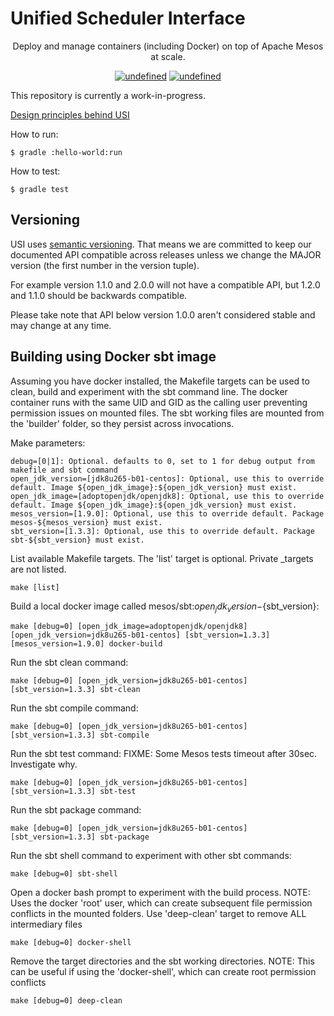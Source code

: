 # Unified Scheduler Interface

<p align="center">
  Deploy and manage containers (including Docker) on top of Apache Mesos at scale.
</p>
<p align="center">
  <a href="https://travis-ci.org/mesosphere/usi"><img alt="undefined" src="https://img.shields.io/travis/mesosphere/usi/master.svg?style=flat"></a>
  <a href="https://github.com/mesosphere/usi/blob/master/LICENSE"><img alt="undefined" src="https://img.shields.io/github/license/mesosphere/usi.svg?style=flat"></a>
</p>

This repository is currently a work-in-progress.

[Design principles behind USI](https://github.com/mesosphere/marathon-design/blob/master/unified-scheduler/index.md)

How to run:

```
$ gradle :hello-world:run
```


How to test:

```
$ gradle test
```

## Versioning

USI uses [semantic versioning](https://semver.org/). That means 
we are committed to keep our documented API compatible across releases 
unless we change the MAJOR version (the first number in the version tuple).

For example version 1.1.0 and 2.0.0 will not have a compatible API, but 
1.2.0 and 1.1.0 should be backwards compatible. 

Please take note that API below version 1.0.0 aren't considered stable and may
change at any time.

## Building using Docker sbt image

Assuming you have docker installed, the Makefile targets can be used to clean, build and experiment with the sbt command line.
The docker container runs with the same UID and GID as the calling user preventing permission issues on mounted files.
The sbt working files are mounted from the 'builder' folder, so they persist across invocations.

Make parameters:

    debug=[0|1]: Optional. defaults to 0, set to 1 for debug output from makefile and sbt command
    open_jdk_version=[jdk8u265-b01-centos]: Optional, use this to override default. Image ${open_jdk_image}:${open_jdk_version} must exist.
    open_jdk_image=[adoptopenjdk/openjdk8]: Optional, use this to override default. Image ${open_jdk_image}:${open_jdk_version} must exist.
    mesos_version=[1.9.0]: Optional, use this to override default. Package mesos-${mesos_version} must exist. 
    sbt_version=[1.3.3]: Optional, use this to override default. Package sbt-${sbt_version} must exist.

List available Makefile targets. The 'list' target is optional. Private _targets are not listed.

    make [list]

Build a local docker image called mesos/sbt:${open_jdk_version}-${sbt_version}:

    make [debug=0] [open_jdk_image=adoptopenjdk/openjdk8] [open_jdk_version=jdk8u265-b01-centos] [sbt_version=1.3.3] [mesos_version=1.9.0] docker-build
    
Run the sbt clean command:
 
    make [debug=0] [open_jdk_version=jdk8u265-b01-centos] [sbt_version=1.3.3] sbt-clean

Run the sbt compile command:

    make [debug=0] [open_jdk_version=jdk8u265-b01-centos] [sbt_version=1.3.3] sbt-compile

Run the sbt test command:
FIXME: Some Mesos tests timeout after 30sec. Investigate why.

    make [debug=0] [open_jdk_version=jdk8u265-b01-centos] [sbt_version=1.3.3] sbt-test

Run the sbt package command:

    make [debug=0] [open_jdk_version=jdk8u265-b01-centos] [sbt_version=1.3.3] sbt-package

Run the sbt shell command to experiment with other sbt commands:

    make [debug=0] sbt-shell

Open a docker bash prompt to experiment with the build process.
NOTE: Uses the docker 'root' user, which can create subsequent file permission 
      conflicts in the mounted folders. 
      Use 'deep-clean' target to remove ALL intermediary files

    make [debug=0] docker-shell

Remove the target directories and the sbt working directories.
NOTE: This can be useful if using the 'docker-shell', which can create root permission conflicts

    make [debug=0] deep-clean

